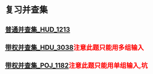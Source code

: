 # **复习并查集**
## [普通并查集_HUD_1213](https://cn.vjudge.net/problem/HDU-1213)
## [带权并查集_HDU_3038](https://cn.vjudge.net/problem/HDU-3038)<font color=#FF0000>注意此题只能用多组输入</font>
## [带权并查集_POJ_1182](https://cn.vjudge.net/problem/POJ-1182)<font color=#FF0000>注意此题只能用单组输入,坑</font>
